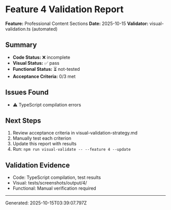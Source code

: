 # Feature 4 Validation Report

**Feature:** Professional Content Sections
**Date:** 2025-10-15
**Validator:** visual-validation.ts (automated)

## Summary

- **Code Status:** ❌ incomplete
- **Visual Status:** ✅ pass
- **Functional Status:** ⏳ not-tested
- **Acceptance Criteria:** 0/3 met

## Issues Found

- ⚠️  TypeScript compilation errors

## Next Steps


1. Review acceptance criteria in visual-validation-strategy.md
2. Manually test each criterion
3. Update this report with results
4. Run: `npm run visual-validate -- --feature 4 --update`


## Validation Evidence

- Code: TypeScript compilation, test results
- Visual: tests/screenshots/output/4/
- Functional: Manual verification required

---
Generated: 2025-10-15T03:39:07.797Z
